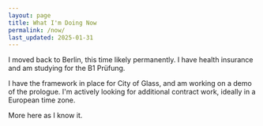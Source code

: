 ```yaml
---
layout: page
title: What I'm Doing Now
permalink: /now/
last_updated: 2025-01-31
---
```


I moved back to Berlin, this time likely permanently. I have health
insurance and am studying for the B1 Prüfung. 

I have the framework in place for City of Glass, and am working on a
demo of the prologue. I'm actively looking for additional contract
work, ideally in a European time zone.

More here as I know it.

